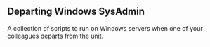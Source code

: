 ## Departing Windows SysAdmin

A collection of scripts to run on Windows servers when one of your colleagues departs from the unit. 


